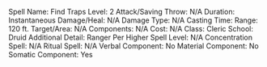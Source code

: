 
Spell Name: Find Traps
Level: 2
Attack/Saving Throw: N/A
Duration: Instantaneous
Damage/Heal: N/A
Damage Type: N/A
Casting Time: 
Range: 120 ft.
Target/Area: N/A
Components: N/A
Cost: N/A
Class: Cleric
School:  Druid
Additional Detail:  Ranger
Per Higher Spell Level: N/A
Concentration Spell: N/A
Ritual Spell: N/A
Verbal Component: No
Material Component: No
Somatic Component: Yes
